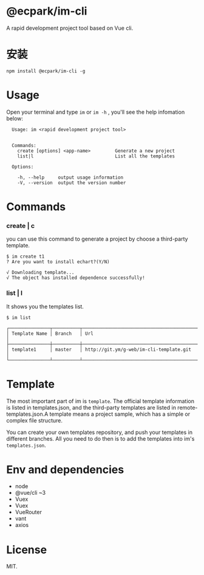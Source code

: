 # @ecpark/im-cli

A rapid development project tool based on Vue cli.

# 安装

```
npm install @ecpark/im-cli -g
```

# Usage

Open your terminal and type `im` or `im -h` , you'll see the help infomation below:

```
  Usage: im <rapid development project tool>


  Commands:
    create [options] <app-name>         Generate a new project
    list|l                              List all the templates

  Options:

    -h, --help     output usage information
    -V, --version  output the version number
```

# Commands

### create | c

you can use this command to generate a project by choose a third-party template.

```
$ im create t1
? Are you want to install echart?(Y/N)

√ Downloading template...
√ The object has installed dependence successfully!
```

### list | l

It shows you the templates list.

```
$ im list

┌───────────────┬──────────┬───────────────────────────────────────────┐
│ Template Name │ Branch   │ Url                                       │
├───────────────┼──────────┼───────────────────────────────────────────┤
│ template1     │ master   │ http://git.ym/g-web/im-cli-template.git   │
└───────────────┴──────────┴───────────────────────────────────────────┘
```

# Template

The most important part of im is `template`. The official template information is listed in templates.json, and the third-party templates are listed in remote-templates.json.A template means a project sample, which has a simple or complex file structure.

You can create your own templates repository, and push your templates in different branches. All you need to do then is to add the templates into im's `templates.json`.

# Env and dependencies

- node
- @vue/cli ~3
- Vuex
- Vuex
- VueRouter
- vant
- axios

# License

MIT.
